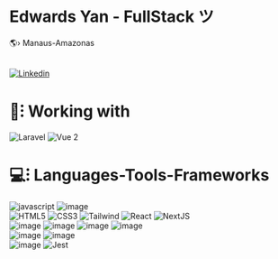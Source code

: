 <h1 >Edwards Yan - FullStack  ツ </h1>
🌎› Manaus-Amazonas<br> <br>

[![Linkedin](https://img.shields.io/badge/LinkedIn-253F7C?style=for-the-badge&logo=linkedin&logoColor=white)](https://www.linkedin.com/in/yan-edwards-03924a23b/) 


<h1>🚀⁝ Working with</h1>

![Laravel](https://img.shields.io/badge/Laravel-253F7C?style=for-the-badge&logo=laravel&logoColor=white)
![Vue 2](https://img.shields.io/badge/Vue%202-0F193E?style=for-the-badge&logo=vue.js&logoColor=white)


<h1 >💻⁝ Languages-Tools-Frameworks<br></h1>

![javascript](https://img.shields.io/badge/JavaScript-0F193E?style=for-the-badge&logo=javascript&logoColor=white)
![image](https://img.shields.io/badge/TypeScript-253F7C?style=for-the-badge&logo=typescript&logoColor=white)<br>
![HTML5](https://img.shields.io/badge/html5-0F193E?style=for-the-badge&logo=html5&logoColor=white)
![CSS3](https://img.shields.io/badge/css-253F7C?style=for-the-badge&logo=css3&logoColor=white)
![Tailwind](https://img.shields.io/badge/Tailwind-0F193E?style=for-the-badge&logo=tailwind-css&logoColor=white)
![React](https://img.shields.io/badge/React-253F7C?style=for-the-badge&logo=react&logoColor=white)
![NextJS](https://img.shields.io/badge/next%20js-0F193E?style=for-the-badge&logo=nextdotjs&logoColor=white)<br>
 ![image](https://img.shields.io/badge/Node%20js-253F7C?style=for-the-badge&logo=nodedotjs&logoColor=white)
![image](https://img.shields.io/badge/Express%20js-0F193E?style=for-the-badge&logo=express&logoColor=white)
![image](https://img.shields.io/badge/nestjs-253F7C?style=for-the-badge&logo=nestjs&logoColor=white)
![image](https://img.shields.io/badge/fastify-0F193E?style=for-the-badge&logo=fastify&logoColor=white) <br>
![image](https://img.shields.io/badge/PostgreSQL-253F7C?style=for-the-badge&logo=postgresql&logoColor=white) 
![image](https://img.shields.io/badge/Prisma-0F193E?style=for-the-badge&logo=Prisma&logoColor=white)<br>
![image](https://img.shields.io/badge/Vite-253F7C?style=for-the-badge&logo=vite&logoColor=white)
![Jest](https://img.shields.io/badge/-jest-0F193E?style=for-the-badge&logo=jest&logoColor=white)
<br>


